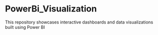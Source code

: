 # PowerBi_Visualization
This repository showcases interactive dashboards and data visualizations built using Power BI
